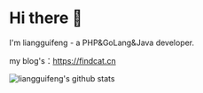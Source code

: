 # Hi there 👋

I'm liangguifeng - a PHP&GoLang&Java developer.

my blog's：https://findcat.cn

![liangguifeng's github stats](https://github-readme-stats.vercel.app/api?username=liangguifeng&count_private=true&show_icons=true)
